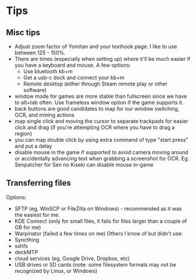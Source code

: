 # Tips
## Misc tips
- Adjust zoom factor of Yomitan and your texthook page. I like to use between 125 - 150%.
- There are times (especially when setting up) where it'll be much easier if you have a keyboard and mouse. A few options:
  - Use bluetooth kb+m
  - Get a usb-c dock and connect your kb+m
  - Remote desktop (either through Steam remote play or other software)
- window mode for games are more stable than fullscreen since we have to alt+tab often. Use frameless window option if the game supports it.
- back buttons are good candidates to map for our window switching, OCR, and mining actions
- map single click and moving the cursor to separate trackpads for easier click and drag (if you're attempting OCR where you have to drag a region)
- you can map double click by using extra command of type "start press" and put a delay
- disable mouse in the game if supported to avoid camera moving around or accidentally advancing text when grabbing a screenshot for OCR. Eg. Senpatcher for Sen no Kiseki can disable mouse in-game

## Transferring files
Options:
- SFTP (eg, WinSCP or FileZilla on Windows) - recommended as it was the easiest for me.
- KDE Connect (only for small files, it fails for files larger than a couple of GB for me)
- Warpinator (failed a few times on me)
Others I know of but didn't use:
- Syncthing
- sshfs
- deckMTP
- cloud services (eg, Google Drive, Dropbox, etc)
- USB drives or SD cards (note: some filesystem formats may not be recognized by Linux, or Windows)
